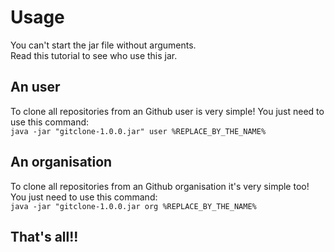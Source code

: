 # Usage

You can't start the jar file without arguments.\
Read this tutorial to see who use this jar.

## An user
To clone all repositories from an Github user is very simple!
You just need to use this command:\
`java -jar "gitclone-1.0.0.jar" user %REPLACE_BY_THE_NAME%`

## An organisation
To clone all repositories from an Github organisation it's very simple too!
You just need to use this command:\
`java -jar "gitclone-1.0.0.jar org %REPLACE_BY_THE_NAME%`

## That's all!!

